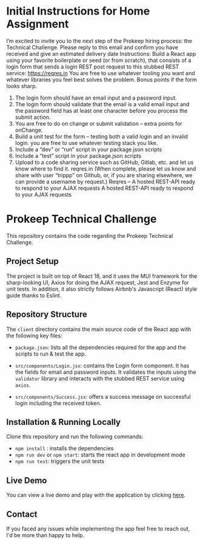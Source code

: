# Initial Instructions for Home Assignment

I’m excited to invite you to the next step of the Prokeep hiring process: the Technical Challenge.
Please reply to this email and confirm you have received and give an estimated delivery date
Instructions:
Build a React app using your favorite boilerplate or seed (or from scratch), that consists of a login form that sends a login REST post request to this stubbed REST service: https://reqres.in You are free to use whatever tooling you want and whatever libraries you feel best solves the problem. Bonus points if the form looks sharp.

1. The login form should have an email input and a password input.
2. The login form should validate that the email is a valid email input and the password field has at least one character before you process the submit action.
3. You are free to do on change or submit validation – extra points for onChange.
4. Build a unit test for the form – testing both a valid login and an invalid login. you are free to use whatever testing stack you like.
5. Include a “dev” or “run” script in your package.json scripts
6. Include a “test” script in your package.json scripts
7. Upload to a code sharing service such as GitHub, Gitlab, etc. and let us know where to find it.
   reqres.in (When complete, please let us know and share with user “trippp” on Github, or, if you are sharing elsewhere, we can provide a username by request.)
   Reqres – A hosted REST-API ready to respond to your AJAX requests
   A hosted REST-API ready to respond to your AJAX requests


# Prokeep Technical Challenge

This repository contains the code regarding the Prokeep Technical Challenge.

## Project Setup

The project is built on top of React 18, and it uses the MUI framework for the sharp-looking UI, Axios for doing the AJAX request, Jest and Enzyme for unit tests. In addition, it also strictly follows Airbnb's Javascript (React) style guide thanks to Eslint.

## Repository Structure

The `client` directory contains the main source code of the React app with the following key files:

- `package.json`: lists all the dependencies required for the app and the scripts to run & test the app.

- `src/components/Login.jsx`: contains the Login form component. It has the fields for email and password inputs. It validates the inputs using the `validator` library and interacts with the stubbed REST service using `axios`.

- `src/components/Success.jsx`: offers a success message on successful login including the received token.

## Installation & Running Locally

Clone this repository and run the following commands:

- `npm install` : installs the dependencies
- `npm run dev` or `npm start`: starts the react app in development mode
- `npm run test`: triggers the unit tests

## Live Demo

You can view a live demo and play with the application by clicking [here](https://codesandbox.io/).

## Contact

If you faced any issues while implementing the app feel free to reach out, I'd be more than happy to help.